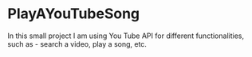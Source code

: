 # PlayAYouTubeSong

In this small project I am using You Tube API for different functionalities, such as - search a video, play a song, etc. 
